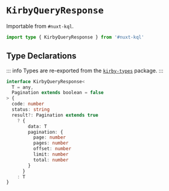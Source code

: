 # `KirbyQueryResponse`

Importable from `#nuxt-kql`.

```ts
import type { KirbyQueryResponse } from '#nuxt-kql'
```

## Type Declarations

::: info
Types are re-exported from the [`kirby-types`](https://github.com/johannschopplich/kirby-types) package.
:::

```ts
interface KirbyQueryResponse<
  T = any,
  Pagination extends boolean = false
> {
  code: number
  status: string
  result?: Pagination extends true
    ? {
        data: T
        pagination: {
          page: number
          pages: number
          offset: number
          limit: number
          total: number
        }
      }
    : T
}
```
